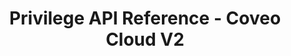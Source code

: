 ---
layout: redoc_page
title: Privilege API Reference - Coveo Cloud V2
categories: api_docs
swagger: ../../api_docs/Privilege.yml
permalink: ../../pages/api_explorer/Privilege
ghPagesSiteName: /cloudv2-docs-site
---